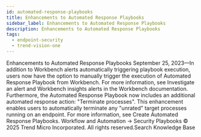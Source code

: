 ```yaml
---
id: automated-response-playbooks
title: Enhancements to Automated Response Playbooks
sidebar_label: Enhancements to Automated Response Playbooks
description: Enhancements to Automated Response Playbooks
tags:
  - endpoint-security
  - trend-vision-one
---
```


 Enhancements to Automated Response Playbooks September 25, 2023—In addition to Workbench alerts automatically triggering playbook execution, users now have the option to manually trigger the execution of Automated Response Playbook from Workbench. For more information, see Investigate an alert and Workbench insights alerts in the Workbench documentation. Furthermore, the Automated Response Playbook now includes an additional automated response action: "Terminate processes". This enhancement enables users to automatically terminate any "unrated" target processes running on an endpoint. For more information, see Create Automated Response Playbooks. Workflow and Automation → Security Playbooks © 2025 Trend Micro Incorporated. All rights reserved.Search Knowledge Base